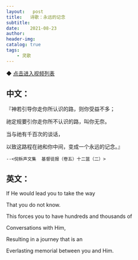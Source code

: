 ```yaml
---
layout:   post
title:   诗歌：永远的记念
subtitle:  
date:    2021-08-23
author:   
header-img: 
catalog: true
tags:
    - 灵歌
---
```


◆ [点击进入视频列表](https://dull-carver-268.notion.site/3c0954c5f9504ba582a92d4767480624)

## 中文：

『神若引导你走你所认识的路，则你受益不多；

祂定规要引你走你所不认识的路，叫你无奈。

当与祂有千百次的谈话，

以致这路程在祂和你中间，变成一个永远的记念。』

``--<倪柝声文集  基督徒报（卷五）十二篮（二）>``

## 英文：

If He would lead you to take the way

That you do not know.

This forces you to have hundreds and thousands of

Conversations with Him,

Resulting in a journey that is an

Everlasting memorial between you and Him.